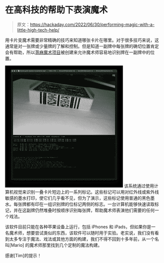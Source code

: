 # 在高科技的帮助下表演魔术

> 原文：<https://hackaday.com/2022/06/30/performing-magic-with-a-little-high-tech-help/>

用卡片变魔术需要非常精确的技巧来知道哪张卡片在哪里。对于很多技巧来说，这通常是对一张牌或少量牌的了解和控制。但是知道一副牌中每张牌的确切位置肯定会有帮助，所以[荨麻魔术项目](https://nettlep.github.io/magic/)被创建来允许魔术师容易地识别牌在一副牌中的位置。

[![](img/2bafda14d8a3ee72ea7f6e824a0853bf.png)](https://hackaday.com/wp-content/uploads/2022/06/nettle_detail.png) 该系统通过使用计算机视觉来识别一叠卡片短边上的一系列标记。这些标记可以用对红外线或紫外线敏感的墨水打印，使它们几乎看不见，但为了演示，这些标记使用普通的黑色墨水。每张牌都有印在一组识别牌的位标记两侧的标志。一台计算机能够快速读取标记，并在这副牌仍然堆叠时按顺序识别每张牌，帮助魔术师表演他们需要的任何一个戏法。

该软件目前只能在各种苹果设备上运行，包括 iPhones 和 iPads，但如果你是一名魔术师，想要尝试类似的东西，该软件可以随时用于实验。老实说，我们没有看到太多专注于魔法、戏法或其他方面的构建，我们不得不回到十多年前，从一个名叫[Mario] 的魔术师那里找到几个定制的魔法构建。

感谢[Tim]的提示！